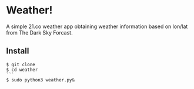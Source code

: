 # Weather!
A simple 21.co weather app obtaining weather information based on lon/lat from The Dark Sky Forcast.

## Install
````
$ git clone 
$ cd weather
```
$ sudo python3 weather.py&
